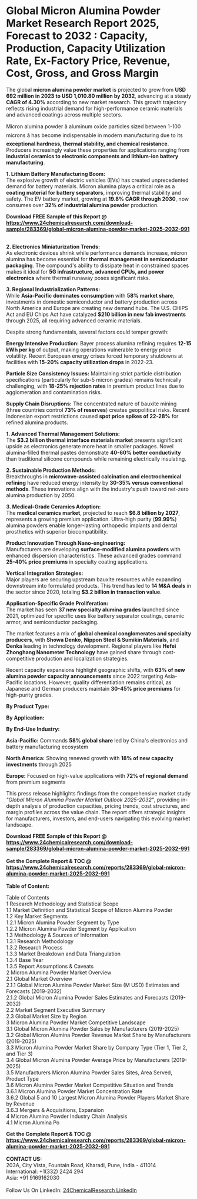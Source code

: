 <h1>Global Micron Alumina Powder Market Research Report 2025, Forecast to 2032 : Capacity, Production, Capacity Utilization Rate, Ex-Factory Price, Revenue, Cost, Gross, and Gross Margin</h1><p>The global <strong>micron alumina powder market</strong> is projected to grow from <strong>USD 692 million in 2023 to USD 1,010.80 million by 2032</strong>, advancing at a steady <strong>CAGR of 4.30%</strong> according to new market research. This growth trajectory reflects rising industrial demand for high-performance ceramic materials and advanced coatings across multiple sectors.</p><p>Micron alumina powder â aluminum oxide particles sized between 1-100 microns â has become indispensable in modern manufacturing due to its <strong>exceptional hardness, thermal stability, and chemical resistance</strong>. Producers increasingly value these properties for applications ranging from <strong>industrial ceramics to electronic components and lithium-ion battery manufacturing</strong>.</p><p><strong>1. Lithium Battery Manufacturing Boom:</strong><br>
The explosive growth of electric vehicles (EVs) has created unprecedented demand for battery materials. Micron alumina plays a critical role as a <strong>coating material for battery separators</strong>, improving thermal stability and safety. The EV battery market, growing at <strong>19.8% CAGR through 2030</strong>, now consumes over <strong>32% of industrial alumina powder</strong> production.</p><div><b>Download FREE Sample of this Report @ 
            <a href="https://www.24chemicalresearch.com/download-sample/283369/global-micron-alumina-powder-market-2025-2032-991">
            https://www.24chemicalresearch.com/download-sample/283369/global-micron-alumina-powder-market-2025-2032-991</a></b></div><br><p><strong>2. Electronics Miniaturization Trends:</strong><br>
As electronic devices shrink while performance demands increase, micron alumina has become essential for <strong>thermal management in semiconductor packaging</strong>. The compound's ability to dissipate heat in constrained spaces makes it ideal for <strong>5G infrastructure, advanced CPUs, and power electronics</strong> where thermal runaway poses significant risks.</p><p><strong>3. Regional Industrialization Patterns:</strong><br>
While <strong>Asia-Pacific dominates consumption</strong> with <strong>58% market share</strong>, investments in domestic semiconductor and battery production across North America and Europe are creating new demand hubs. The U.S. CHIPS Act and EU Chips Act have catalyzed <strong>$210 billion in new fab investments</strong> through 2025, all requiring advanced ceramic materials.</p><p>Despite strong fundamentals, several factors could temper growth:</p><p><strong>Energy Intensive Production:</strong> Bayer process alumina refining requires <strong>12-15 kWh per kg</strong> of output, making operations vulnerable to energy price volatility. Recent European energy crises forced temporary shutdowns at facilities with <strong>15-20% capacity utilization drops</strong> in 2022-23.</p><p><strong>Particle Size Consistency Issues:</strong> Maintaining strict particle distribution specifications (particularly for sub-5 micron grades) remains technically challenging, with <strong>18-25% rejection rates</strong> in premium product lines due to agglomeration and contamination risks.</p><p><strong>Supply Chain Disruptions:</strong> The concentrated nature of bauxite mining (three countries control <strong>73% of reserves</strong>) creates geopolitical risks. Recent Indonesian export restrictions caused <strong>spot price spikes of 22-28%</strong> for refined alumina products.</p><p><strong>1. Advanced Thermal Management Solutions:</strong><br>
The <strong>$3.2 billion thermal interface materials market</strong> presents significant upside as electronics generate more heat in smaller packages. Novel alumina-filled thermal pastes demonstrate <strong>40-60% better conductivity</strong> than traditional silicone compounds while remaining electrically insulating.</p><p><strong>2. Sustainable Production Methods:</strong><br>
Breakthroughs in <strong>microwave-assisted calcination and electrochemical refining</strong> have reduced energy intensity by <strong>30-35% versus conventional methods</strong>. These innovations align with the industry's push toward net-zero alumina production by 2050.</p><p><strong>3. Medical-Grade Ceramics Adoption:</strong><br>
The <strong>medical ceramics market</strong>, projected to reach <strong>$6.8 billion by 2027</strong>, represents a growing premium application. Ultra-high purity (<strong>99.99%</strong>) alumina powders enable longer-lasting orthopedic implants and dental prosthetics with superior biocompatibility.</p><p><strong>Product Innovation Through Nano-engineering:</strong><br>
	Manufacturers are developing <strong>surface-modified alumina powders</strong> with enhanced dispersion characteristics. These advanced grades command <strong>25-40% price premiums</strong> in specialty coating applications.</p><p><strong>Vertical Integration Strategies:</strong><br>
	Major players are securing upstream bauxite resources while expanding downstream into formulated products. This trend has led to <strong>14 M&amp;A deals</strong> in the sector since 2020, totaling <strong>$3.2 billion in transaction value</strong>.</p><p><strong>Application-Specific Grade Proliferation:</strong><br>
	The market has seen <strong>37 new specialty alumina grades</strong> launched since 2021, optimized for specific uses like battery separator coatings, ceramic armor, and semiconductor packaging.</p><p>The market features a mix of <strong>global chemical conglomerates and specialty producers</strong>, with <strong>Showa Denko</strong>, <strong>Nippon Steel &amp; Sumikin Materials</strong>, and <strong>Denka</strong> leading in technology development. Regional players like <strong>Hefei Zhonghang Nanometer Technology</strong> have gained share through cost-competitive production and localization strategies.</p><p>Recent capacity expansions highlight geographic shifts, with <strong>63% of new alumina powder capacity announcements</strong> since 2022 targeting Asia-Pacific locations. However, quality differentiation remains critical, as Japanese and German producers maintain <strong>30-45% price premiums</strong> for high-purity grades.</p><p><strong>By Product Type:</strong></p><p><strong>By Application:</strong></p><p><strong>By End-Use Industry:</strong></p><p><strong>Asia-Pacific:</strong> Commands <strong>58% global share</strong> led by China's electronics and battery manufacturing ecosystem</p><p><strong>North America:</strong> Showing renewed growth with <strong>18% of new capacity investments</strong> through 2025</p><p><strong>Europe:</strong> Focused on high-value applications with <strong>72% of regional demand</strong> from premium segments</p><p>This press release highlights findings from the comprehensive market study <em>"Global Micron Alumina Powder Market Outlook 2025-2032"</em>, providing in-depth analysis of production capacities, pricing trends, cost structures, and margin profiles across the value chain. The report offers strategic insights for manufacturers, investors, and end-users navigating this evolving market landscape.</p><div><b>Download FREE Sample of this Report @ 
            <a href="https://www.24chemicalresearch.com/download-sample/283369/global-micron-alumina-powder-market-2025-2032-991">
            https://www.24chemicalresearch.com/download-sample/283369/global-micron-alumina-powder-market-2025-2032-991</a></b></div><br><div><b>Get the Complete Report & TOC @ 
            <a href="https://www.24chemicalresearch.com/reports/283369/global-micron-alumina-powder-market-2025-2032-991">
            https://www.24chemicalresearch.com/reports/283369/global-micron-alumina-powder-market-2025-2032-991</a></b></div><br>
            <b>Table of Content:</b><p>Table of Contents<br />
1 Research Methodology and Statistical Scope<br />
1.1 Market Definition and Statistical Scope of Micron Alumina Powder<br />
1.2 Key Market Segments<br />
1.2.1 Micron Alumina Powder Segment by Type<br />
1.2.2 Micron Alumina Powder Segment by Application<br />
1.3 Methodology & Sources of Information<br />
1.3.1 Research Methodology<br />
1.3.2 Research Process<br />
1.3.3 Market Breakdown and Data Triangulation<br />
1.3.4 Base Year<br />
1.3.5 Report Assumptions & Caveats<br />
2 Micron Alumina Powder Market Overview<br />
2.1 Global Market Overview<br />
2.1.1 Global Micron Alumina Powder Market Size (M USD) Estimates and Forecasts (2019-2032)<br />
2.1.2 Global Micron Alumina Powder Sales Estimates and Forecasts (2019-2032)<br />
2.2 Market Segment Executive Summary<br />
2.3 Global Market Size by Region<br />
3 Micron Alumina Powder Market Competitive Landscape<br />
3.1 Global Micron Alumina Powder Sales by Manufacturers (2019-2025)<br />
3.2 Global Micron Alumina Powder Revenue Market Share by Manufacturers (2019-2025)<br />
3.3 Micron Alumina Powder Market Share by Company Type (Tier 1, Tier 2, and Tier 3)<br />
3.4 Global Micron Alumina Powder Average Price by Manufacturers (2019-2025)<br />
3.5 Manufacturers Micron Alumina Powder Sales Sites, Area Served, Product Type<br />
3.6 Micron Alumina Powder Market Competitive Situation and Trends<br />
3.6.1 Micron Alumina Powder Market Concentration Rate<br />
3.6.2 Global 5 and 10 Largest Micron Alumina Powder Players Market Share by Revenue<br />
3.6.3 Mergers & Acquisitions, Expansion<br />
4 Micron Alumina Powder Industry Chain Analysis<br />
4.1 Micron Alumina Po</p><div><b>Get the Complete Report & TOC @ 
            <a href="https://www.24chemicalresearch.com/reports/283369/global-micron-alumina-powder-market-2025-2032-991">
            https://www.24chemicalresearch.com/reports/283369/global-micron-alumina-powder-market-2025-2032-991</a></b></div><br><b>CONTACT US:</b><br>
            203A, City Vista, Fountain Road, Kharadi, Pune, India - 411014<br>
            International: +1(332) 2424 294<br>
            Asia: +91 9169162030 <br><br>
            Follow Us On LinkedIn: <a href="https://www.linkedin.com/company/24chemicalresearch/">24ChemicalResearch LinkedIn</a>